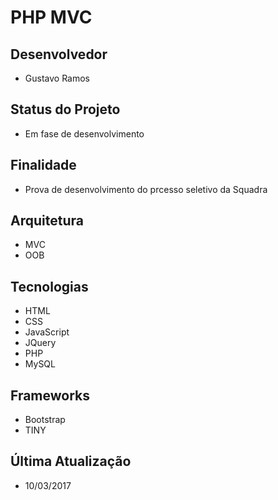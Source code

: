 # PHP MVC

## Desenvolvedor

- Gustavo Ramos

## Status do Projeto

- Em fase de desenvolvimento

## Finalidade

- Prova de desenvolvimento do prcesso seletivo da Squadra 

## Arquitetura 

- MVC
- OOB

## Tecnologias

- HTML
- CSS
- JavaScript
- JQuery
- PHP
- MySQL

## Frameworks

- Bootstrap
- TINY

## Última Atualização
 - 10/03/2017
